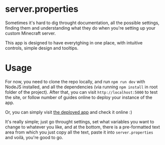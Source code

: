 # server.properties
Sometimes it's hard to dig throught documentation, all the possible settings, finding them and understanding what they do when you're setting up your custom Minecraft server.

This app is designed to have everytghing in one place, with intuitive controls, simple design and tooltips.

# Usage
For now, you need to clone the repo locally, and run `npm run dev` with NodeJS installed, and all the dependencies (via running `npm install` in root folder of the project). After that, you can visit `http://localhost:5000` to test the site, or follow number of guides online to deploy your instance of the app.

Or, you can simply visit [the deployed app](https://configmygame.netlify.app/) and check it online :) 

It's really simple; just go throught settings, set what variables you want to change to whatever you like, and at the bottom, there is a pre-formatted text area from which you just copy all the text, paste it into `server.properties` and voilà, you're good to go.